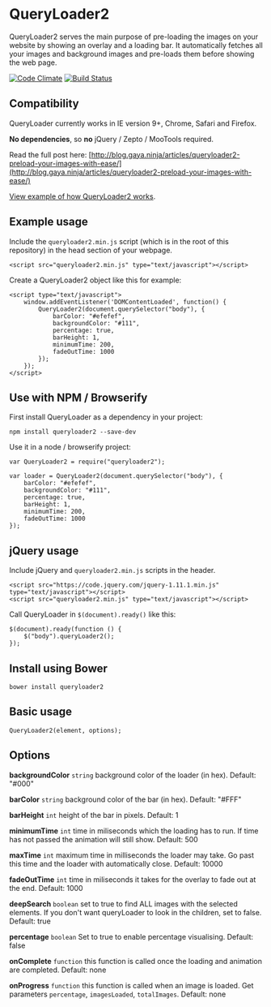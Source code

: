 QueryLoader2
==============
QueryLoader2 serves the main purpose of pre-loading the images on your website by showing an overlay and a loading bar. It automatically fetches all your images and background images and pre-loads them before showing the web page.

[![Code Climate](https://codeclimate.com/github/Gaya/QueryLoader2/badges/gpa.svg)](https://codeclimate.com/github/Gaya/QueryLoader2)
[![Build Status](https://travis-ci.org/Gaya/queryloader2.svg?branch=master)](https://travis-ci.org/Gaya/queryloader2)

Compatibility
-------------
QueryLoader currently works in IE version 9+, Chrome, Safari and Firefox.

**No dependencies**, so **no** jQuery / Zepto / MooTools required.

Read the full post here: [http://blog.gaya.ninja/articles/queryloader2-preload-your-images-with-ease/](http://blog.gaya.ninja/articles/queryloader2-preload-your-images-with-ease/)

[View example of how QueryLoader2 works](https://gaya.github.io/scripts/queryLoader2/).

Example usage
-------------
Include the `queryloader2.min.js` script (which is in the root of this repository) in the head section of your webpage.

	<script src="queryloader2.min.js" type="text/javascript"></script>

Create a QueryLoader2 object like this for example:

	<script type="text/javascript">
        window.addEventListener('DOMContentLoaded', function() {
            QueryLoader2(document.querySelector("body"), {
                barColor: "#efefef",
                backgroundColor: "#111",
                percentage: true,
                barHeight: 1,
                minimumTime: 200,
                fadeOutTime: 1000
            });
        });
	</script>

Use with NPM / Browserify
-------------------------
First install QueryLoader as a dependency in your project:

	npm install queryloader2 --save-dev

Use it in a node / browserify project:

	var QueryLoader2 = require("queryloader2");
	
	var loader = QueryLoader2(document.querySelector("body"), {
		barColor: "#efefef",
		backgroundColor: "#111",
		percentage: true,
		barHeight: 1,
		minimumTime: 200,
		fadeOutTime: 1000
	});

jQuery usage
------------
Include jQuery and `queryloader2.min.js` scripts in the header.

	<script src="https://code.jquery.com/jquery-1.11.1.min.js" type="text/javascript"></script>
	<script src="queryloader2.min.js" type="text/javascript"></script>

Call QueryLoader in `$(document).ready()` like this:

	$(document).ready(function () {
		$("body").queryLoader2();
	});

Install using Bower
-------------------

	bower install queryloader2

Basic usage
-----------

	QueryLoader2(element, options);
	
Options
-------

**backgroundColor**
`string` background color of the loader (in hex).
Default: "#000"
	
**barColor**
`string` background color of the bar (in hex).
Default: "#FFF"

**barHeight**
`int` height of the bar in pixels.
Default: 1

**minimumTime**
`int` time in miliseconds which the loading has to run. If time has not passed the animation will still show.
Default: 500

**maxTime**
`int` maximum time in milliseconds the loader may take. Go past this time and the loader with automatically close.
Default: 10000

**fadeOutTime**
`int` time in miliseconds it takes for the overlay to fade out at the end.
Default: 1000

**deepSearch**
`boolean` set to true to find ALL images with the selected elements. If you don't want queryLoader to look in the children, set to false.
Default: true
	
**percentage**
`boolean` Set to true to enable percentage visualising.
Default: false

**onComplete**
`function` this function is called once the loading and animation are completed.
Default: none

**onProgress**
`function` this function is called when an image is loaded. Get parameters `percentage`, `imagesLoaded`, `totalImages`.
Default: none
